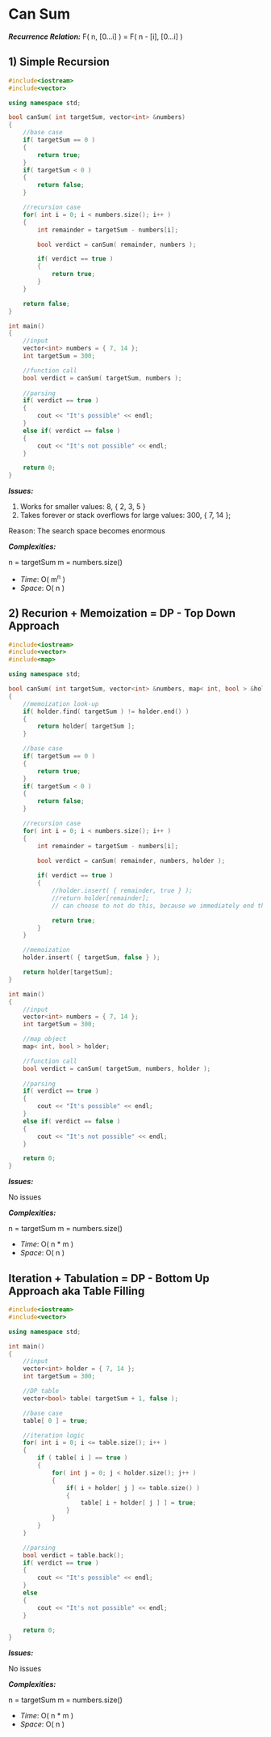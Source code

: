 # Can Sum

***Recurrence Relation:*** F( n, [0...i] ) = F( n - [i], [0...i] )

## 1) Simple Recursion

```cpp
#include<iostream>
#include<vector>

using namespace std;

bool canSum( int targetSum, vector<int> &numbers)
{
    //base case 
    if( targetSum == 0 )
    {
        return true;
    }
    if( targetSum < 0 )
    {
        return false;
    }

    //recursion case
    for( int i = 0; i < numbers.size(); i++ )
    {
        int remainder = targetSum - numbers[i];

        bool verdict = canSum( remainder, numbers );

        if( verdict == true )
        {
            return true;
        }
    }

    return false;
}

int main()
{
    //input
    vector<int> numbers = { 7, 14 };
    int targetSum = 300;

    //function call
    bool verdict = canSum( targetSum, numbers );
    
    //parsing
    if( verdict == true )
    {
        cout << "It's possible" << endl;
    }
    else if( verdict == false )
    {
        cout << "It's not possible" << endl;
    }

    return 0;
}
```

***Issues:***
1) Works for smaller values: 8, { 2, 3, 5 }
2) Takes forever or stack overflows for large values: 300, { 7, 14 };

Reason: The search space becomes enormous

***Complexities:***

n = targetSum
m = numbers.size()

- *Time*: O( m<sup>n</sup> )
- *Space*: O( n )

## 2) Recurion + Memoization = DP - Top Down Approach

```cpp
#include<iostream>
#include<vector>
#include<map>

using namespace std;

bool canSum( int targetSum, vector<int> &numbers, map< int, bool > &holder )
{
    //memoization look-up
    if( holder.find( targetSum ) != holder.end() )
    {
        return holder[ targetSum ];
    }

    //base case
    if( targetSum == 0 )
    {
        return true;
    }
    if( targetSum < 0 )
    {
        return false;
    }

    //recursion case
    for( int i = 0; i < numbers.size(); i++ )
    {
        int remainder = targetSum - numbers[i];

        bool verdict = canSum( remainder, numbers, holder );
      
        if( verdict == true )
        {
            //holder.insert( { remainder, true } );
            //return holder[remainder];
            // can choose to not do this, because we immediately end the program once we find the true value

            return true;
        }
    }

    //memoization
    holder.insert( { targetSum, false } );

    return holder[targetSum];
}

int main()
{
    //input
    vector<int> numbers = { 7, 14 };
    int targetSum = 300;

    //map object
    map< int, bool > holder;

    //function call
    bool verdict = canSum( targetSum, numbers, holder );
    
    //parsing
    if( verdict == true )
    {
        cout << "It's possible" << endl;
    }
    else if( verdict == false )
    {
        cout << "It's not possible" << endl;
    }

    return 0;
}
```
***Issues:***

No issues

***Complexities:***

n = targetSum
m = numbers.size()

- *Time*: O( n * m )
- *Space*: O( n )

## Iteration + Tabulation = DP - Bottom Up Approach aka Table Filling

```cpp
#include<iostream>
#include<vector>

using namespace std;

int main()
{
    //input
    vector<int> holder = { 7, 14 };
    int targetSum = 300;

    //DP table
    vector<bool> table( targetSum + 1, false );    

    //base case
    table[ 0 ] = true;

    //iteration logic
    for( int i = 0; i <= table.size(); i++ )
    {
        if ( table[ i ] == true )
        {
            for( int j = 0; j < holder.size(); j++ )
            {
                if( i + holder[ j ] <= table.size() )
                {
                    table[ i + holder[ j ] ] = true;
                }
            }
        }
    }

    //parsing
    bool verdict = table.back();
    if( verdict == true )
    {
        cout << "It's possible" << endl;
    }
    else
    {
        cout << "It's not possible" << endl;
    }

    return 0;
}
```
***Issues:***

No issues

***Complexities:***

n = targetSum
m = numbers.size()

- *Time*: O( n * m )
- *Space*: O( n )